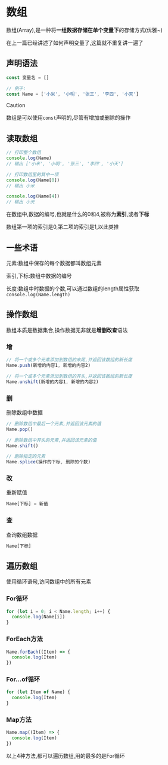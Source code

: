 # 数组

数组(Array),是一种将**一组数据存储在单个变量下**的存储方式(优雅~)

在上一篇已经讲述了如何声明变量了,这篇就不重复讲一遍了

## 声明语法

```js
const 变量名 = []

// 例子:
const Name = ['小米', '小明', '张三', '李四', '小天']
```

> [!caution]
>
> 数组是可以使用`const`声明的,尽管有增加或删除的操作

## 读取数组

```js
// 打印整个数组
console.log(Name)
// 输出 ['小米', '小明', '张三', '李四', '小天']

// 打印数组里的其中一项
console.log(Name[0])
// 输出 小米

console.log(Name[4])
// 输出 小天
```

在数组中,数据的编号,也就是什么的0和4,被称为**索引**,或者**下标**

数组第一项的索引是0,第二项的索引是1,以此类推

## 一些术语

元素:数组中保存的每个数据都叫数组元素

索引,下标:数组中数据的编号

长度:数组中时数据的个数,可以通过数组的length属性获取`console.log(Name.length)`

## 操作数组

数组本质是数据集合,操作数据无非就是**增删改查**语法

### 增

```js
// 将一个或多个元素添加到数组的末尾,并返回该数组的新长度
Name.push(新增的内容1, 新增的内容2)

// 将一个或多个元素添加到数组的开头,并返回该数组的新长度
Name.unshift(新增的内容1, 新增的内容2)
```

### 删

删除数组中数据

```js
// 删除数组中最后一个元素,并返回该元素的值
Name.pop()

// 删除数组中开头的元素,并返回该元素的值
Name.shift()

// 删除指定的元素
Name.splice(操作的下标, 删除的个数)
```

### 改

重新赋值

```js
Name[下标] = 新值
```

### 查

查询数组数据

```js
Name[下标]
```

## 遍历数组

使用循环语句,访问数组中的所有元素

### For循环

```js
for (let i = 0; i < Name.length; i++) {
  console.log(Name[i])
}
```

### ForEach方法

```js
Name.forEach((Item) => {
  console.log(Item)
})
```

### For...of循环

```js
for (let Item of Name) {
  console.log(Item)
}
```

### Map方法

```js
Name.map((Item) => {
  console.log(Item)
})
```

以上4种方法,都可以遍历数组,用的最多的是For循环
